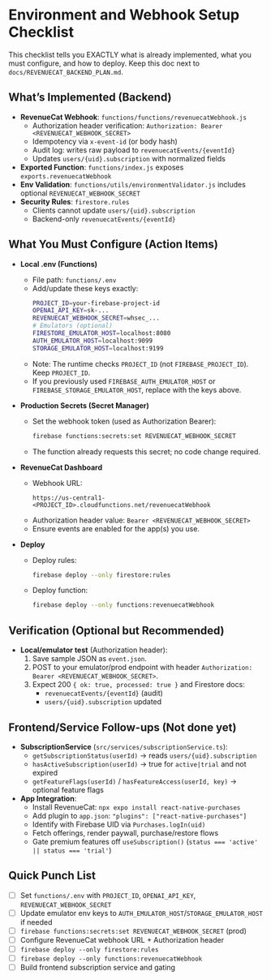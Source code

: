 # Environment and Webhook Setup Checklist

This checklist tells you EXACTLY what is already implemented, what you must configure, and how to deploy. Keep this doc next to `docs/REVENUECAT_BACKEND_PLAN.md`.

## What’s Implemented (Backend)
- **RevenueCat Webhook**: `functions/functions/revenuecatWebhook.js`
  - Authorization header verification: `Authorization: Bearer <REVENUECAT_WEBHOOK_SECRET>`
  - Idempotency via `x-event-id` (or body hash)
  - Audit log: writes raw payload to `revenuecatEvents/{eventId}`
  - Updates `users/{uid}.subscription` with normalized fields
- **Exported Function**: `functions/index.js` exposes `exports.revenuecatWebhook`
- **Env Validation**: `functions/utils/environmentValidator.js` includes optional `REVENUECAT_WEBHOOK_SECRET`
- **Security Rules**: `firestore.rules`
  - Clients cannot update `users/{uid}.subscription`
  - Backend-only `revenuecatEvents/{eventId}`

## What You Must Configure (Action Items)
- **Local .env (Functions)**
  - File path: `functions/.env`
  - Add/update these keys exactly:
    ```bash
    PROJECT_ID=your-firebase-project-id
    OPENAI_API_KEY=sk-...
    REVENUECAT_WEBHOOK_SECRET=whsec_...
    # Emulators (optional)
    FIRESTORE_EMULATOR_HOST=localhost:8080
    AUTH_EMULATOR_HOST=localhost:9099
    STORAGE_EMULATOR_HOST=localhost:9199
    ```
  - Note: The runtime checks `PROJECT_ID` (not `FIREBASE_PROJECT_ID`). Keep `PROJECT_ID`.
  - If you previously used `FIREBASE_AUTH_EMULATOR_HOST` or `FIREBASE_STORAGE_EMULATOR_HOST`, replace with the keys above.

- **Production Secrets (Secret Manager)**
  - Set the webhook token (used as Authorization Bearer):
    ```bash
    firebase functions:secrets:set REVENUECAT_WEBHOOK_SECRET
    ```
  - The function already requests this secret; no code change required.

- **RevenueCat Dashboard**
  - Webhook URL:
    ```
    https://us-central1-<PROJECT_ID>.cloudfunctions.net/revenuecatWebhook
    ```
  - Authorization header value: `Bearer <REVENUECAT_WEBHOOK_SECRET>`
  - Ensure events are enabled for the app(s) you use.

- **Deploy**
  - Deploy rules:
    ```bash
    firebase deploy --only firestore:rules
    ```
  - Deploy function:
    ```bash
    firebase deploy --only functions:revenuecatWebhook
    ```

## Verification (Optional but Recommended)
- **Local/emulator test** (Authorization header):
  1) Save sample JSON as `event.json`.
  2) POST to your emulator/prod endpoint with header `Authorization: Bearer <REVENUECAT_WEBHOOK_SECRET>`.
  3) Expect 200 `{ ok: true, processed: true }` and Firestore docs:
     - `revenuecatEvents/{eventId}` (audit)
     - `users/{uid}.subscription` updated

## Frontend/Service Follow-ups (Not done yet)
- **SubscriptionService** (`src/services/subscriptionService.ts`):
  - `getSubscriptionStatus(userId)` -> reads `users/{uid}.subscription`
  - `hasActiveSubscription(userId)` -> true for `active|trial` and not expired
  - `getFeatureFlags(userId)` / `hasFeatureAccess(userId, key)` -> optional feature flags
- **App Integration**:
  - Install RevenueCat: `npx expo install react-native-purchases`
  - Add plugin to `app.json`: `"plugins": ["react-native-purchases"]`
  - Identify with Firebase UID via `Purchases.logIn(uid)`
  - Fetch offerings, render paywall, purchase/restore flows
  - Gate premium features off `useSubscription()` (`status === 'active' || status === 'trial'`)

## Quick Punch List
- [ ] Set `functions/.env` with `PROJECT_ID`, `OPENAI_API_KEY`, `REVENUECAT_WEBHOOK_SECRET`
- [ ] Update emulator env keys to `AUTH_EMULATOR_HOST`/`STORAGE_EMULATOR_HOST` if needed
- [ ] `firebase functions:secrets:set REVENUECAT_WEBHOOK_SECRET` (prod)
- [ ] Configure RevenueCat webhook URL + Authorization header
- [ ] `firebase deploy --only firestore:rules`
- [ ] `firebase deploy --only functions:revenuecatWebhook`
- [ ] Build frontend subscription service and gating
